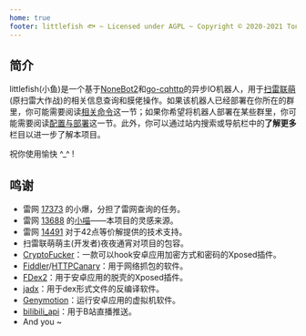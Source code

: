 ```yaml
---
home: true
footer: littlefish 🐟 ~ Licensed under AGPL ~ Copyright © 2020-2021 Tony Xiang
---
```


## 简介
littlefish(小鱼)是一个基于[NoneBot2](https://v2.nonebot.dev/)和[go-cqhttp](http://docs.go-cqhttp.org/)的异步IO机器人，用于[扫雷联萌](http://tapsss.com)(原扫雷大作战)的相关信息查询和膜佬操作。如果该机器人已经部署在你所在的群里，你可能需要阅读[相关命令](./guide/normal.md)这一节；如果你希望将机器人部署在某些群里，你可能需要阅读[配置与部署](./guide/advanced.md)这一节。此外，你可以通过站内搜索或导航栏中的**了解更多**栏目以进一步了解本项目。

祝你使用愉快 ^\_^ ! 

## 鸣谢
+   雷网 [17373](https://github.com/hxtscjk17373) 的小爆，分担了雷网查询的任务。
+   雷网 [13688](https://github.com/darknessgod) 的[小喵](https://github.com/darknessgod/littlemeow/wiki/%E5%B0%8F%E5%96%B5%E4%BD%BF%E7%94%A8%E5%B8%AE%E5%8A%A9%EF%BC%88%E6%9C%80%E5%90%8E%E6%9B%B4%E6%96%B0%E4%BA%8E2020%E5%B9%B44%E6%9C%886%E6%97%A5%EF%BC%89)——本项目的灵感来源。
+   雷网 [14491](https://github.com/teleportor) 对于42点等价解提供的技术支持。
+   扫雷联萌萌主(开发者)夜夜通宵对项目的包容。
+   [CryptoFucker](https://github.com/P4nda0s/CryptoFucker)：一款可以hook安卓应用加密方式和密码的Xposed插件。
+   [Fiddler](https://www.telerik.com/fiddler)/[HTTPCanary](https://github.com/MegatronKing/HttpCanary)：用于网络抓包的软件。
+   [FDex2](https://bbs.pediy.com/thread-224105.htm)：用于安卓应用的脱壳的Xposed插件。
+   [jadx](https://github.com/skylot/jadx)：用于dex形式文件的反编译软件。
+   [Genymotion](https://www.genymotion.com/)：运行安卓应用的虚拟机软件。
+   [bilibili_api](https://github.com/Passkou/bilibili_api)：用于B站直播推送。
+   And you ~
